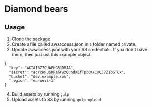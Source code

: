 # Diamond bears

## Usage
1. Clone the package
2. Create a file called awsaccess.json in a folder named private.
3. Update awsaccess.json with your S3 credentials. If you don't have them, then just ust this example object:
```
{
  "key": "AKIAI3Z7CUAFHG53DMJA",
  "secret": "acYxWRu5RRa6CwzQuhdXEfTpbQA+1XQJ7Z1bGTCx",
  "bucket": "dev.example.com",
  "region": "eu-west-1"
}
```
4. Build assets by running `gulp`
5. Upload assets to S3 by running `gulp upload`

